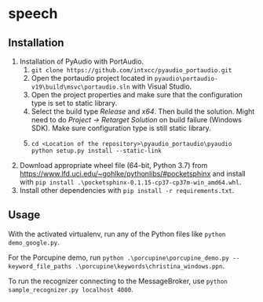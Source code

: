 # speech

## Installation
1. Installation of PyAudio with PortAudio.
    1. `git clone https://github.com/intxcc/pyaudio_portaudio.git`
    2. Open the portaudio project located in
       `pyaudio\portaudio-v19\build\msvc\portaudio.sln` with Visual Studio.
    3. Open the project properties and make sure that the configuration type
       is set to static library.
    4. Select the build type _Release_ and _x64_. Then build the solution.
       Might need to do _Project -> Retarget Solution_ on build failure
       (Windows SDK). Make sure configuration type is still static library.
    5. ```
       cd <Location of the repository>\pyaudio_portaudio\pyaudio
       python setup.py install --static-link
       ```
2. Download appropriate wheel file (64-bit, Python 3.7) from
   https://www.lfd.uci.edu/~gohlke/pythonlibs/#pocketsphinx and install with
   `pip install .\pocketsphinx-0.1.15-cp37-cp37m-win_amd64.whl`.
3. Install other dependencies with `pip install -r requirements.txt`.

## Usage
With the activated virtualenv, run any of the Python files like
`python demo_google.py`.

For the Porcupine demo, run
`python .\porcupine\porcupine_demo.py --keyword_file_paths
.\porcupine\keywords\christina_windows.ppn`.

To run the recognizer connecting to the MessageBroker, use
`python sample_recognizer.py localhost 4000`.

